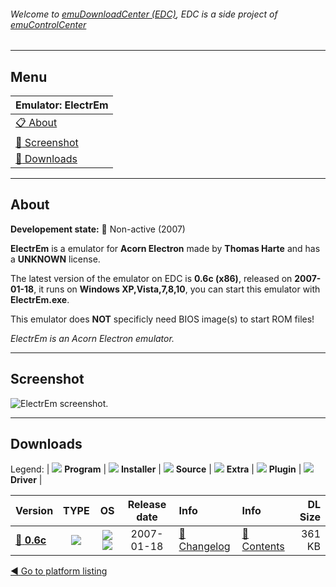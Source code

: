 ###### Welcome to [emuDownloadCenter (EDC)](https://github.com/PhoenixInteractiveNL/emuDownloadCenter/wiki/), EDC is a side project of [emuControlCenter](https://github.com/PhoenixInteractiveNL/emuControlCenter/wiki/)
***
## Menu
| **Emulator: ElectrEm** |
|:---------|
| [:clipboard: About](#about) |
| [:sunrise: Screenshot](#screenshot) |
| [:floppy_disk: Downloads](#downloads) |
***
## About
**Developement state:** :red_circle: Non-active (2007)

**ElectrEm** is a emulator for **Acorn Electron** made by **Thomas Harte** and has a **UNKNOWN** license.

The latest version of the emulator on EDC is **0.6c (x86)**, released on **2007-01-18**, it runs on **Windows XP,Vista,7,8,10**, you can start this emulator with **ElectrEm.exe**.

This emulator does **NOT** specificly need BIOS image(s) to start ROM files!

_ElectrEm is an Acorn Electron emulator._
***
## Screenshot
![](https://raw.githubusercontent.com/PhoenixInteractiveNL/emuDownloadCenter/master/hooks/electrem/emulator_screen_01.jpg "ElectrEm screenshot.")
***
## Downloads
Legend:
| ![](https://raw.githubusercontent.com/wiki/PhoenixInteractiveNL/emuDownloadCenter/images_misc/icon_program_24.png) **Program** | 
![](https://raw.githubusercontent.com/wiki/PhoenixInteractiveNL/emuDownloadCenter/images_misc/icon_installer_24.png) **Installer** | 
![](https://raw.githubusercontent.com/wiki/PhoenixInteractiveNL/emuDownloadCenter/images_misc/icon_source_code_24.png) **Source** | 
![](https://raw.githubusercontent.com/wiki/PhoenixInteractiveNL/emuDownloadCenter/images_misc/icon_extra_24.png) **Extra** | 
![](https://raw.githubusercontent.com/wiki/PhoenixInteractiveNL/emuDownloadCenter/images_misc/icon_plugin_24.png) **Plugin** | 
![](https://raw.githubusercontent.com/wiki/PhoenixInteractiveNL/emuDownloadCenter/images_misc/icon_driver_24.png) **Driver** | 
 
 
| Version  | TYPE | OS | Release date  | Info       | Info       | DL Size    |
|:---------|:----:|:--:|:-------------:|:-----------|:-----------|-----------:|
| [:floppy_disk: **0.6c**](https://github.com/PhoenixInteractiveNL/edc-repo0007/raw/master/electrem/0.6c.7z) | ![](https://raw.githubusercontent.com/wiki/PhoenixInteractiveNL/emuDownloadCenter/images_misc/icon_program_24.png) | ![](https://raw.githubusercontent.com/wiki/PhoenixInteractiveNL/emuDownloadCenter/images_misc/logo_windows_24.png)![](https://raw.githubusercontent.com/wiki/PhoenixInteractiveNL/emuDownloadCenter/images_misc/icon_32-bit_24.png) | 2007-01-18 | [:page_facing_up: Changelog](https://github.com/PhoenixInteractiveNL/edc-repo0007/blob/master/electrem/0.6c_changelog.txt) | [:mag_right: Contents](https://github.com/PhoenixInteractiveNL/edc-repo0007/blob/master/electrem/0.6c_contents.txt) | 361 KB |

[:arrow_backward: Go to platform listing](https://github.com/PhoenixInteractiveNL/emuDownloadCenter/wiki/EDC-Platform-List)
